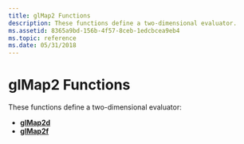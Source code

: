 ```yaml
---
title: glMap2 Functions
description: These functions define a two-dimensional evaluator.
ms.assetid: 8365a9bd-156b-4f57-8ceb-1edcbcea9eb4
ms.topic: reference
ms.date: 05/31/2018
---
```


# glMap2 Functions

These functions define a two-dimensional evaluator:

-   [**glMap2d**](glmap2d.md)
-   [**glMap2f**](glmap2f.md)

 

 




